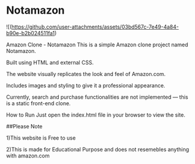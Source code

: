# Notamazon
![(https://github.com/user-attachments/assets/03bd567c-7e49-4a84-b90e-b2b024511fa1)


Amazon Clone - Notamazon
This is a simple Amazon clone project named Notamazon.

Built using HTML and external CSS.

The website visually replicates the look and feel of Amazon.com.

Includes images and styling to give it a professional appearance.

Currently, search and purchase functionalities are not implemented — this is a static front-end clone.

How to Run
Just open the index.html file in your browser to view the site.


##Please Note

1)This website is Free to use 

2)This is made for Educational Purpose and does not resemebles anything with amazon.com




